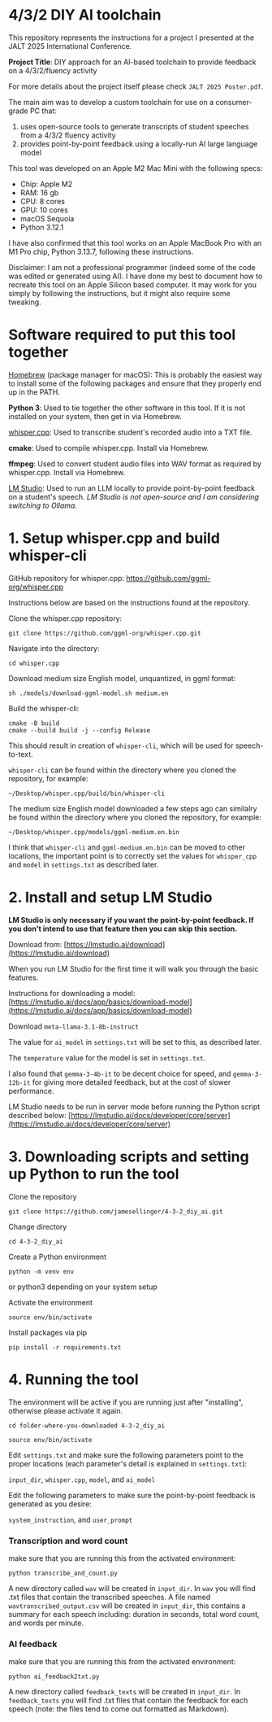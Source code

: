 # 4/3/2 DIY AI toolchain

This repository represents the instructions for a project I presented at the JALT 2025 International Conference.

**Project Title**: DIY approach for an AI-based toolchain to provide feedback on a 4/3/2/fluency activity

For more details about the project itself please check ```JALT 2025 Poster.pdf```.

The main aim was to develop a custom toolchain for use on a consumer-grade PC that:

1. uses open-source tools to generate transcripts of student speeches from a 4/3/2 fluency activity
2. provides point-by-point feedback using a locally-run AI large language model

This tool was developed on an Apple M2 Mac Mini with the following specs:

- Chip: Apple M2
- RAM: 16 gb
- CPU: 8 cores
- GPU: 10 cores
- macOS Sequoia
- Python 3.12.1

I have also confirmed that this tool works on an Apple MacBook Pro with an M1 Pro chip, Python 3.13.7, following these instructions.

Disclaimer: I am not a professional programmer (indeed some of the code was edited or generated using AI). I have done my best to document how to recreate this tool on an Apple Silicon based computer. It may work for you simply by following the instructions, but it might also require some tweaking.

# Software required to put this tool together

[Homebrew](https://brew.sh) (package manager for macOS): This is probably the easiest way to install some of the following packages and ensure that they properly end up in the PATH.

**Python 3**: Used to tie together the other software in this tool. If it is not installed on your system, then get in via Homebrew.

[whisper.cpp](https://github.com/ggml-org/whisper.cpp): Used to transcribe student's recorded audio into a TXT file.

**cmake**: Used to compile whisper.cpp. Install via Homebrew.

**ffmpeg**: Used to convert student audio files into WAV format as required by whisper.cpp. Install via Homebrew.

[LM Studio](https://lmstudio.ai): Used to run an LLM locally to provide point-by-point feedback on a student's speech. *LM Studio is not open-source and I am considering switching to Ollama*.

# 1. Setup whisper.cpp and build whisper-cli

GitHub repository for whisper.cpp: https://github.com/ggml-org/whisper.cpp

Instructions below are based on the instructions found at the repository. 

Clone the whisper.cpp repository:

```
git clone https://github.com/ggml-org/whisper.cpp.git
```

Navigate into the directory:

```
cd whisper.cpp
```

Download medium size English model, unquantized, in ggml format:

```
sh ./models/download-ggml-model.sh medium.en
```

Build the whisper-cli:

```
cmake -B build
cmake --build build -j --config Release
```

This should result in creation of ```whisper-cli```, which will be used for speech-to-text.

```whisper-cli``` can be found within the directory where you cloned the repository, for example:

```
~/Desktop/whisper.cpp/build/bin/whisper-cli
```

The medium size English model downloaded a few steps ago can similalry be found within the directory where you cloned the repository, for example:

```
~/Desktop/whisper.cpp/models/ggml-medium.en.bin
```

I think that ```whisper-cli``` and ```ggml-medium.en.bin``` can be moved to other locations, the important point is to correctly set the values for ```whisper_cpp``` and ```model``` in ```settings.txt``` as described later.

# 2. Install and setup LM Studio

**LM Studio is only necessary if you want the point-by-point feedback. If you don't intend to use that feature then you can skip this section.**

Download from: [https://lmstudio.ai/download](https://lmstudio.ai/download)

When you run LM Studio for the first time it will walk you through the basic features.

Instructions for downloading a model: [https://lmstudio.ai/docs/app/basics/download-model](https://lmstudio.ai/docs/app/basics/download-model)

Download ```meta-llama-3.1-8b-instruct```

The value for ```ai_model``` in ```settings.txt``` will be set to this, as described later.

The ```temperature``` value for the model is set in ```settings.txt```.

I also found that ```gemma-3-4b-it``` to be decent choice for speed, and ```gemma-3-12b-it``` for giving more detailed feedback, but at the cost of slower performance.

LM Studio needs to be run in server mode before running the Python script described below: [https://lmstudio.ai/docs/developer/core/server](https://lmstudio.ai/docs/developer/core/server)

# 3. Downloading scripts and setting up Python to run the tool

Clone the repository

```
git clone https://github.com/jamesellinger/4-3-2_diy_ai.git
```

Change directory

```
cd 4-3-2_diy_ai
```
Create a Python environment

```
python -m venv env
```

or python3 depending on your system setup

Activate the environment

```
source env/bin/activate
```

Install packages via pip
```
pip install -r requirements.txt
```

# 4. Running the tool

The environment will be active if you are running just after "installing", otherwise please activate it again.

```
cd folder-where-you-downloaded 4-3-2_diy_ai
```

```
source env/bin/activate
```

Edit ```settings.txt``` and make sure the following parameters point to the proper locations (each parameter's detail is explained in ```settings.txt```):

```input_dir```, ```whisper.cpp```, ```model```, and ```ai_model```

Edit the following parameters to make sure the point-by-point feedback is generated as you desire:

```system_instruction```, and ```user_prompt```

### Transcription and word count

make sure that you are running this from the activated environment:

```
python transcribe_and_count.py
```

A new directory called ```wav``` will be created in ```input_dir```. In ```wav``` you will find .txt files that contain the transcribed speeches. A file named ```wavtranscribed_output.csv``` will be created in ```input_dir```, this contains a summary for each speech including: duration in seconds, total word count, and words per minute.

### AI feedback

make sure that you are running this from the activated environment:

```
python ai_feedback2txt.py
```
A new directory called ```feedback_texts``` will be created in ```input_dir```. In ```feedback_texts``` you will find .txt files that contain the feedback for each speech (note: the files tend to come out formatted as Markdown).